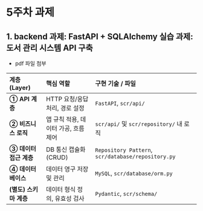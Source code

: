 # 5주차 과제

## 1. backend 과제: FastAPI + SQLAlchemy 실습 과제: 도서 관리 시스템 API 구축

 - pdf 파일 첨부


| 계층 (Layer) | 핵심 역할 | 구현 기술 / 파일 |
| :--- | :--- | :--- |
| **① API 계층** | HTTP 요청/응답 처리, 경로 설정 | `FastAPI`, `scr/api/` |
| **② 비즈니스 로직** | 앱 규칙 적용, 데이터 가공, 흐름 제어 | `scr/api/` 및 `scr/repository/` 내 로직 |
| **③ 데이터 접근 계층** | DB 통신 캡슐화 (CRUD) | `Repository Pattern`, `scr/database/repository.py` |
| **④ 데이터베이스** | 데이터 영구 저장 및 관리 | `MySQL`, `scr/database/orm.py` |
| **(별도) 스키마 계층** | 데이터 형식 정의, 유효성 검사 | `Pydantic`, `scr/schema/` |
